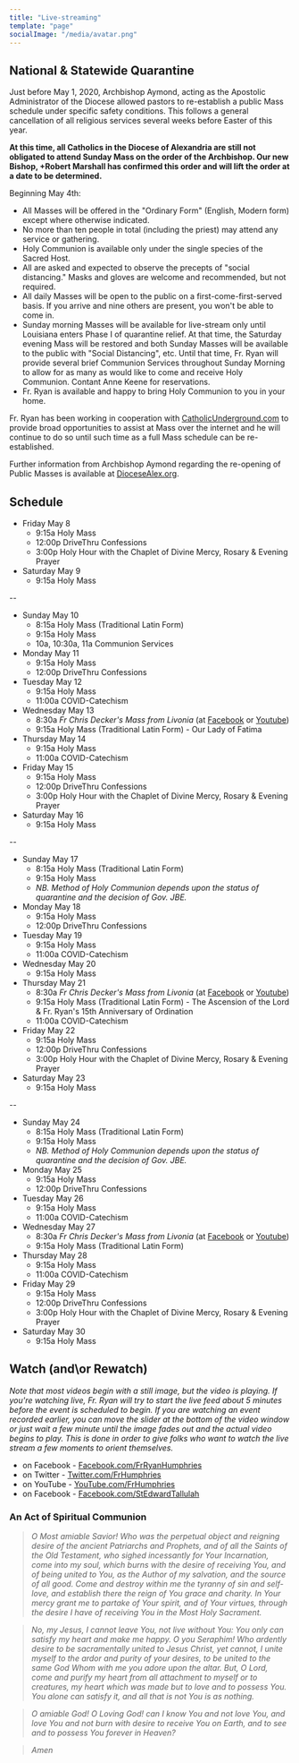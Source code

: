 ```yaml
---
title: "Live-streaming"
template: "page"
socialImage: "/media/avatar.png"
---
```


## National & Statewide Quarantine

Just before May 1, 2020, Archbishop Aymond, acting as the Apostolic Administrator of the Diocese allowed pastors to re-establish a public Mass schedule under specific safety conditions. This follows a general cancellation of all religious services several weeks before Easter of this year.

**At this time, all Catholics in the Diocese of Alexandria are still not obligated to attend Sunday Mass on the order of the Archbishop. Our new Bishop, +Robert Marshall has confirmed this order and will lift the order at a date to be determined.**

Beginning May 4th:

- All Masses will be offered in the "Ordinary Form" (English, Modern form) except where otherwise indicated.
- No more than ten people in total (including the priest) may attend any service or gathering.
- Holy Communion is available only under the single species of the Sacred Host.
- All are asked and expected to observe the precepts of "social distancing." Masks and gloves are welcome and recommended, but not required.
- All daily Masses will be open to the public on a first-come-first-served basis. If you arrive and nine others are present, you won't be able to come in.
- Sunday morning Masses will be available for live-stream only until Louisiana enters Phase I of quarantine relief. At that time, the Saturday evening Mass will be restored and both Sunday Masses will be available to the public with "Social Distancing", etc. Until that time, Fr. Ryan will provide several brief Communion Services throughout Sunday Morning to allow for as many as would like to come and receive Holy Communion. Contant Anne Keene for reservations.
- Fr. Ryan is available and happy to bring Holy Communion to you in your home.

Fr. Ryan has been working in cooperation with [CatholicUnderground.com](http://www.CatholicUnderground.com) to provide broad opportunities to assist at Mass over the internet and he will continue to do so until such time as a full Mass schedule can be re-established.

Further information from Archbishop Aymond regarding the re-opening of Public Masses is available at [DioceseAlex.org](http://www.diocesealex.org).

## Schedule

- Friday May 8
  - 9:15a Holy Mass
  - 12:00p DriveThru Confessions
  - 3:00p Holy Hour with the Chaplet of Divine Mercy, Rosary & Evening Prayer
- Saturday May 9
  - 9:15a Holy Mass

--

- Sunday May 10
  - 8:15a Holy Mass (Traditional Latin Form)
  - 9:15a Holy Mass
  - 10a, 10:30a, 11a Communion Services
- Monday May 11
  - 9:15a Holy Mass
  - 12:00p DriveThru Confessions
- Tuesday May 12
  - 9:15a Holy Mass
  - 11:00a COVID-Catechism
- Wednesday May 13
  - 8:30a _Fr Chris Decker's Mass from Livonia_ (at [Facebook](https://www.facebook.com/cdecker) or [Youtube](https://www.youtube.com/catholicunderground))
  - 9:15a Holy Mass (Traditional Latin Form) - Our Lady of Fatima
- Thursday May 14
  - 9:15a Holy Mass
  - 11:00a COVID-Catechism
- Friday May 15
  - 9:15a Holy Mass
  - 12:00p DriveThru Confessions
  - 3:00p Holy Hour with the Chaplet of Divine Mercy, Rosary & Evening Prayer
- Saturday May 16
  - 9:15a Holy Mass

--

- Sunday May 17
  - 8:15a Holy Mass (Traditional Latin Form)
  - 9:15a Holy Mass
  - _NB. Method of Holy Communion depends upon the status of quarantine and the decision of Gov. JBE._
- Monday May 18
  - 9:15a Holy Mass
  - 12:00p DriveThru Confessions
- Tuesday May 19
  - 9:15a Holy Mass
  - 11:00a COVID-Catechism
- Wednesday May 20
  - 9:15a Holy Mass
- Thursday May 21
  - 8:30a _Fr Chris Decker's Mass from Livonia_ (at [Facebook](https://www.facebook.com/cdecker) or [Youtube](https://www.youtube.com/catholicunderground))
  - 9:15a Holy Mass (Traditional Latin Form) - The Ascension of the Lord & Fr. Ryan's 15th Anniversary of Ordination
  - 11:00a COVID-Catechism
- Friday May 22
  - 9:15a Holy Mass
  - 12:00p DriveThru Confessions
  - 3:00p Holy Hour with the Chaplet of Divine Mercy, Rosary & Evening Prayer
- Saturday May 23
  - 9:15a Holy Mass

--

- Sunday May 24
  - 8:15a Holy Mass (Traditional Latin Form)
  - 9:15a Holy Mass
  - _NB. Method of Holy Communion depends upon the status of quarantine and the decision of Gov. JBE._
- Monday May 25
  - 9:15a Holy Mass
  - 12:00p DriveThru Confessions
- Tuesday May 26
  - 9:15a Holy Mass
  - 11:00a COVID-Catechism
- Wednesday May 27
  - 8:30a _Fr Chris Decker's Mass from Livonia_ (at [Facebook](https://www.facebook.com/cdecker) or [Youtube](https://www.youtube.com/catholicunderground))
  - 9:15a Holy Mass (Traditional Latin Form)
- Thursday May 28
  - 9:15a Holy Mass
  - 11:00a COVID-Catechism
- Friday May 29
  - 9:15a Holy Mass
  - 12:00p DriveThru Confessions
  - 3:00p Holy Hour with the Chaplet of Divine Mercy, Rosary & Evening Prayer
- Saturday May 30
  - 9:15a Holy Mass

<!--
- Sunday
  - 8:15a Holy Mass (Traditional Latin Form)
  - 9:15a Holy Mass (English, Ordinary Form)
  - 11:00a _Fr Chris Decker's Mass from Livonia_ (at [Facebook](https://www.facebook.com/cdecker) or [Youtube](https://www.youtube.com/catholicunderground))
- Monday
  - 8:30a _Fr Chris Decker's Mass from Livonia_ (at [Facebook](https://www.facebook.com/cdecker) or [Youtube](https://www.youtube.com/catholicunderground))
  - 9:15a Holy Mass (Traditional Latin Form)
  - 12:00p DriveThru Confessions
- Tuesday
  - 8:30a _Fr Chris Decker's Mass from Livonia_ (at [Facebook](https://www.facebook.com/cdecker) or [Youtube](https://www.youtube.com/catholicunderground))
  - 9:15a Holy Mass (Traditional Latin Form)
  - 11:00a COVID-Catechism
- Wednesday
  - 8:30a _Fr Chris Decker's Mass from Livonia_ (at [Facebook](https://www.facebook.com/cdecker) or [Youtube](https://www.youtube.com/catholicunderground))
  - 9:15a Holy Mass (Traditional Latin Form)
- Thursday
  - 8:30a _Fr Chris Decker's Mass from Livonia_ (at [Facebook](https://www.facebook.com/cdecker) or [Youtube](https://www.youtube.com/catholicunderground))
  - 9:15a Holy Mass (Traditional Latin Form)
  - 11:00a COVID-Catechism
- Friday
  - 8:30a _Fr Chris Decker's Mass from Livonia_ (at [Facebook](https://www.facebook.com/cdecker) or [Youtube](https://www.youtube.com/catholicunderground))
  - 9:15a Holy Mass (Traditional Latin Form)
  - 12:00p DriveThru Confessions
  - 3:00p Holy Hour with the Chaplet of Divine Mercy, Rosary & Evening Prayer
- Saturday
  - 9:15a Holy Mass (English, Ordinary Form)
 -->

## Watch (and\or Rewatch)

_Note that most videos begin with a still image, but the video is playing. If you're watching live, Fr. Ryan will try to start the live feed about 5 minutes before the event is scheduled to begin. If you are watching an event recorded earlier, you can move the slider at the bottom of the video window or just wait a few minute until the image fades out and the actual video begins to play. This is done in order to give folks who want to watch the live stream a few moments to orient themselves._

- on Facebook - [Facebook.com/FrRyanHumphries](https://www.Facebook.com/FrRyanHumphries)
- on Twitter - [Twitter.com/FrHumphries](https://www.Twitter.com/FrHumphries)
- on YouTube - [YouTube.com/FrHumphries](https://www.YouTube.com/FrHumphries)
- on Facebook - [Facebook.com/StEdwardTallulah](https://www.Facebook.com/StEdwardTallulah)

### An Act of Spiritual Communion

> _O Most amiable Savior! Who was the perpetual object and reigning desire of the ancient Patriarchs and Prophets, and of all the Saints of the Old Testament, who sighed incessantly for Your Incarnation, come into my soul, which burns with the desire of receiving You, and of being united to You, as the Author of my salvation, and the source of all good. Come and destroy within me the tyranny of sin and self-love, and establish there the reign of You grace and charity. In Your mercy grant me to partake of Your spirit, and of Your virtues, through the desire I have of receiving You in the Most Holy Sacrament._

> _No, my Jesus, I cannot leave You, not live without You: You only can satisfy my heart and make me happy. O you Seraphim! Who ardently desire to be sacramentally united to Jesus Christ, yet cannot, I unite myself to the ardor and purity of your desires, to be united to the same God Whom with me you adore upon the altar. But, O Lord, come and purify my heart from all attachment to myself or to creatures, my heart which was made but to love and to possess You. You alone can satisfy it, and all that is not You is as nothing._

> _O amiable God! O Loving God! can I know You and not love You, and love You and not burn with desire to receive You on Earth, and to see and to possess You forever in Heaven?_

> _Amen_
